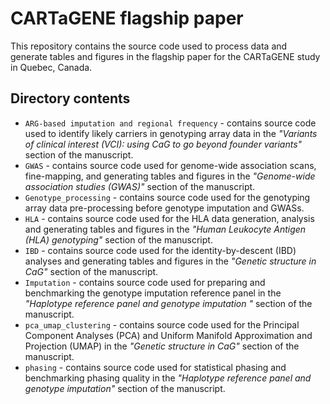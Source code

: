 # CARTaGENE flagship paper

This repository contains the source code used to process data and generate tables and figures in the flagship paper for the CARTaGENE study in Quebec, Canada.

## Directory contents

* `ARG-based imputation and regional frequency` - contains source code used to identify likely carriers in genotyping array data in the *"Variants of clinical interest (VCI): using CaG to go beyond founder variants"* section of the manuscript.
* `GWAS` - contains source code used for genome-wide association scans, fine-mapping, and generating tables and figures in the *"Genome-wide association studies (GWAS)"* section of the manuscript.
* `Genotype_processing` - contains source code used for the genotyping array data pre-processing before genotype imputation and GWASs.
* `HLA` - contains source code used for the HLA data generation, analysis and generating tables and figures in the *"Human Leukocyte Antigen (HLA) genotyping"* section of the manuscript.
* `IBD` - contains source code used for the identity-by-descent (IBD) analyses and generating tables and figures in the *"Genetic structure in CaG"* section of the manuscript.
* `Imputation` - contains source code used for preparing and benchmarking the genotype imputation reference panel in the *"Haplotype reference panel and genotype imputation "* section of the manuscript.
* `pca_umap_clustering` - contains source code used for the Principal Component Analyses (PCA) and Uniform Manifold Approximation and Projection (UMAP) in the *"Genetic structure in CaG"* section of the manuscript.
* `phasing` - contains source code used for statistical phasing and benchmarking phasing quality in the *"Haplotype reference panel and genotype imputation"* section of the manuscript.
